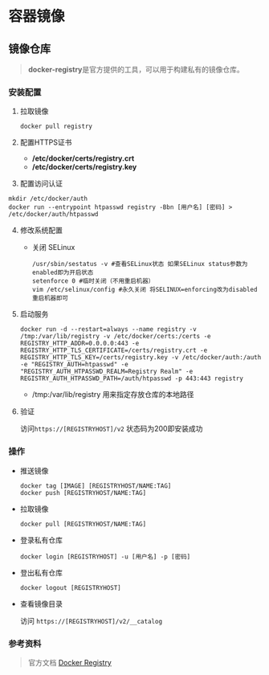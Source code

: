 # 容器镜像
## 镜像仓库

> **docker-registry**是官方提供的工具，可以用于构建私有的镜像仓库。

### 安装配置

1. 拉取镜像

   ```shell
   docker pull registry
   ```

2. 配置HTTPS证书

   - **/etc/docker/certs/registry.crt**
   - **/etc/docker/certs/registry.key**

3. 配置访问认证

  ```shell
  mkdir /etc/docker/auth
  docker run --entrypoint htpasswd registry -Bbn [用户名] [密码] > /etc/docker/auth/htpasswd
  ```

4. 修改系统配置

   - 关闭 SELinux

     ```shell
     /usr/sbin/sestatus -v #查看SELinux状态 如果SELinux status参数为enabled即为开启状态
     setenforce 0 #临时关闭（不用重启机器）
     vim /etc/selinux/config #永久关闭 将SELINUX=enforcing改为disabled 重启机器即可
     ```

5. 启动服务

   ```shell
   docker run -d --restart=always --name registry -v /tmp:/var/lib/registry -v /etc/docker/certs:/certs -e REGISTRY_HTTP_ADDR=0.0.0.0:443 -e REGISTRY_HTTP_TLS_CERTIFICATE=/certs/registry.crt -e REGISTRY_HTTP_TLS_KEY=/certs/registry.key -v /etc/docker/auth:/auth -e "REGISTRY_AUTH=htpasswd" -e "REGISTRY_AUTH_HTPASSWD_REALM=Registry Realm" -e REGISTRY_AUTH_HTPASSWD_PATH=/auth/htpasswd -p 443:443 registry
   ```

   - /tmp:/var/lib/registry  用来指定存放仓库的本地路径

6. 验证

   访问`https://[REGISTRYHOST]/v2`  状态码为200即安装成功

### 操作

- 推送镜像

  ```shell
  docker tag [IMAGE] [REGISTRYHOST/NAME:TAG]
  docker push [REGISTRYHOST/NAME:TAG]
  ```

- 拉取镜像

  ```shell
  docker pull [REGISTRYHOST/NAME:TAG]
  ```

- 登录私有仓库

  ```shell
  docker login [REGISTRYHOST] -u [用户名] -p [密码]
  ```

- 登出私有仓库

  ```shell
  docker logout [REGISTRYHOST]
  ```

- 查看镜像目录

  访问 `https://[REGISTRYHOST]/v2/__catalog`

### 参考资料

> 官方文档 [Docker Registry](https://docs.docker.com/registry/)
